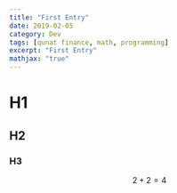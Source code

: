 ```yaml
---
title: "First Entry"
date: 2019-02-05
category: Dev
tags: [qunat finance, math, programming]
excerpt: "First Entry"
mathjax: "true"
---
```


# H1
## H2
### H3

$$ 2 + 2 = 4 $$